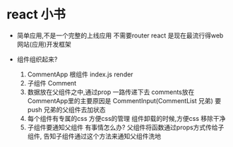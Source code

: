 # react 小书

- 简单应用,不是一个完整的上线应用 
    不需要router
    react 是现在最流行得web网站(应用)开发框架

- 组件组织起来?
    1. CommentApp 根组件 index.js render
    2. 子组件 Comment
    3. 数据放在父组件之中,通过prop 一路传递下去
        comments放在CommentApp里的主要原因是 CommentInput(CommentList 兄弟)
        要push 兄弟的父组件去加状态
    4. 每个组件有专属的css 方便css的管理
        组件卸载的时候,方便css 移除干净
    5. 子组件要通知父组件 有事情怎么办?
        父组件将函数通过props方式传给子组件,
        告知子组件通过这个方法来通知父组件洗地
    
